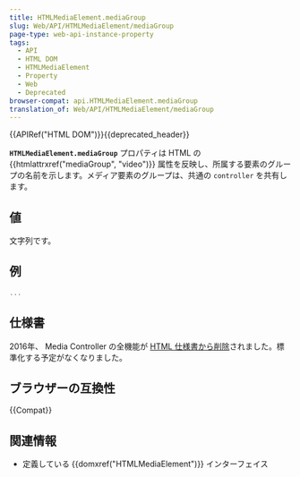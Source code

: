```yaml
---
title: HTMLMediaElement.mediaGroup
slug: Web/API/HTMLMediaElement/mediaGroup
page-type: web-api-instance-property
tags:
  - API
  - HTML DOM
  - HTMLMediaElement
  - Property
  - Web
  - Deprecated
browser-compat: api.HTMLMediaElement.mediaGroup
translation_of: Web/API/HTMLMediaElement/mediaGroup
---
```

{{APIRef("HTML DOM")}}{{deprecated_header}}

**`HTMLMediaElement.mediaGroup`** プロパティは HTML の {{htmlattrxref("mediaGroup", "video")}} 属性を反映し、所属する要素のグループの名前を示します。メディア要素のグループは、共通の `controller` を共有します。

## 値

文字列です。

## 例

```js
...
```

## 仕様書

2016年、 Media Controller の全機能が [HTML 仕様書から削除](https://github.com/w3c/html/issues/246)されました。標準化する予定がなくなりました。

## ブラウザーの互換性

{{Compat}}

## 関連情報

- 定義している {{domxref("HTMLMediaElement")}} インターフェイス
